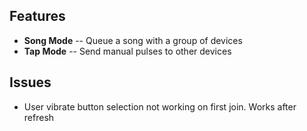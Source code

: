 ## Features
- **Song Mode** -- Queue a song with a group of devices
- **Tap Mode** -- Send manual pulses to other devices

## Issues
- User vibrate button selection not working on first join. Works after refresh